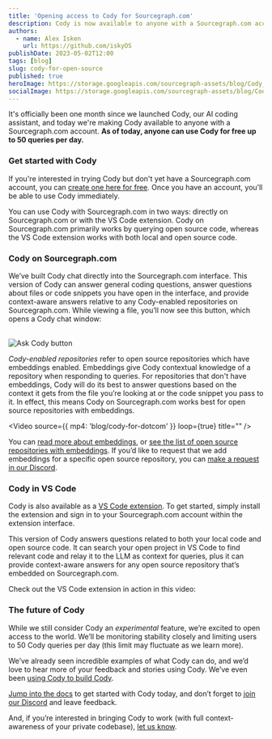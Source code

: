 ```yaml
---
title: 'Opening access to Cody for Sourcegraph.com'
description: Cody is now available to anyone with a Sourcegraph.com account.
authors:
  - name: Alex Isken
    url: https://github.com/iskyOS
publishDate: 2023-05-02T12:00
tags: [blog]
slug: cody-for-open-source
published: true
heroImage: https://storage.googleapis.com/sourcegraph-assets/blog/Cody_hero_dark.png
socialImage: https://storage.googleapis.com/sourcegraph-assets/blog/Cody_hero_dark.png
---
```


It's officially been one month since we launched Cody, our AI coding assistant, and today we're making Cody available to anyone with a Sourcegraph.com account. **As of today, anyone can use Cody for free up to 50 queries per day.**

### Get started with Cody

If you're interested in trying Cody but don't yet have a Sourcegraph.com account, you can [create one here for free](https://sourcegraph.com/sign-up). Once you have an account, you’ll be able to use Cody immediately.

You can use Cody with Sourcegraph.com in two ways: directly on Sourcegraph.com or with the VS Code extension. Cody on Sourcegraph.com primarily works by querying open source code, whereas the VS Code extension works with both local and open source code.

### Cody on Sourcegraph.com

We’ve built Cody chat directly into the Sourcegraph.com interface. This version of Cody can answer general coding questions, answer questions about files or code snippets you have open in the interface, and provide context-aware answers relative to any Cody-enabled repositories on Sourcegraph.com.  While viewing a file, you’ll now see this button, which opens a Cody chat window:

<br/>
<img
  style={{marginTop: "0px", marginBottom: "20px", width: "40%"}}
  src="https://storage.googleapis.com/sourcegraph-assets/blog/ask_cody_button.png"
  alt="Ask Cody button"
/>
<br/>

*Cody-enabled repositories* refer to open source repositories which have embeddings enabled. Embeddings give Cody contextual knowledge of a repository when responding to queries. For repositories that don't have embeddings, Cody will do its best to answer questions based on the context it gets from the file you’re looking at or the code snippet you pass to it. In effect, this means Cody on Sourcegraph.com works best for open source repositories with embeddings.

<Video 
  source={{
    mp4: 'blog/cody-for-dotcom'
  }}
  loop={true}
  title=""
/>

You can [read more about embeddings](https://docs.sourcegraph.com/cody/explanations/code_graph_context), or [see the list of open source repositories with embeddings](https://docs.sourcegraph.com/cody/embedded-repos). If you’d like to request that we add embeddings for a specific open source repository, you can [make a request in our Discord](https://discord.gg/sourcegraph-969688426372825169).

### Cody in VS Code

Cody is also available as a [VS Code extension](https://marketplace.visualstudio.com/items?itemName=sourcegraph.cody-ai). To get started, simply install the extension and sign in to your Sourcegraph.com account within the extension interface.

This version of Cody answers questions related to both your local code and open source code. It can search your open project in VS Code to find relevant code and relay it to the LLM as context for queries, plus it can provide context-aware answers for any open source repository that’s embedded on Sourcegraph.com.

Check out the VS Code extension in action in this video:

<YouTube
  title="Sourcegraph Cody: your AI coding assistant" 
  id="fmir_bUyygw"
  showTitle={false}
/>

### The future of Cody

While we still consider Cody an *experimental* feature, we’re excited to open access to the world. We’ll be monitoring stability closely and limiting users to 50 Cody queries per day (this limit may fluctuate as we learn more).

We’ve already seen incredible examples of what Cody can do, and we’d love to hear more of your feedback and stories using Cody. We’ve even been [using Cody to build Cody](https://twitter.com/beyang/status/1647744307045228544?s=20). 

[Jump into the docs](https://docs.sourcegraph.com/cody) to get started with Cody today, and don’t forget to [join our Discord](https://discord.gg/sourcegraph-969688426372825169) and leave feedback.

And, if you’re interested in bringing Cody to work (with full context-awareness of your private codebase), [let us know](https://about.sourcegraph.com/cody).
